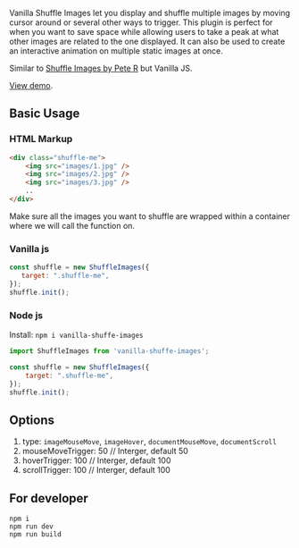 Vanilla Shuffle Images let you display and shuffle multiple images by moving cursor around or several other ways to trigger. This plugin is perfect for when you want to save space while allowing users to take a peak at what other images are related to the one displayed. It can also be used to create an interactive animation on multiple static images at once.

Similar to [Shuffle Images by Pete R](https://github.com/peachananr/shuffle-images) but Vanilla JS.

[View demo](https://hoainam12k.github.io/vanilla-shuffe-images/dist/).

## Basic Usage

### HTML Markup

```html
<div class="shuffle-me">
    <img src="images/1.jpg" />
    <img src="images/2.jpg" />
    <img src="images/3.jpg" />
    ..
</div>
  ```

Make sure all the images you want to shuffle are wrapped within a container where we will call the function on.

### Vanilla js

```js
const shuffle = new ShuffleImages({
   target: ".shuffle-me",
});
shuffle.init();
```

### Node js

Install: `npm i vanilla-shuffe-images`

```js
import ShuffleImages from 'vanilla-shuffe-images';

const shuffle = new ShuffleImages({
    target: ".shuffle-me",
});
shuffle.init();
```

## Options

1. type: `imageMouseMove`, `imageHover`, `documentMouseMove`, `documentScroll`
2. mouseMoveTrigger:  50 // Interger, default 50
3. hoverTrigger:  100 // Interger, default 100
4. scrollTrigger:  100 // Interger, default 100

## For developer

```
npm i
npm run dev
npm run build
```
